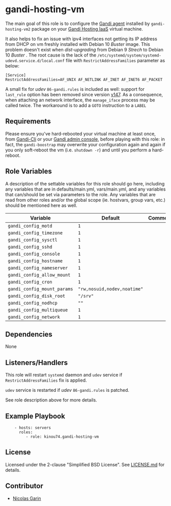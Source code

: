gandi-hosting-vm
=========

The main goal of this role is to configure the [Gandi agent](https://docs.gandi.net/fr/cloud/gestion_serveur/agent_gandi.html) installed by `gandi-hosting-vm2` package on your [Gandi Hosting IaaS](https://www.gandi.net/en/cloud) virtual machine.

It also helps to fix an issue with ipv4 interfaces not getting its IP address from DHCP on vm freshly installed with Debian 10 _Buster_ image. This problem doesn't exist when _dist-upgrading_ from Debian 9 _Strech_ to Debian 10 _Buster_ . The root cause is the lack of the `/etc/systemd/system/systemd-udevd.service.d/local.conf` file with `RestrictAddressFamilies` parameter as below:

```properties
[Service]
RestrictAddressFamilies=AF_UNIX AF_NETLINK AF_INET AF_INET6 AF_PACKET
```

A small fix for _udev_ `86-gandi.rules` is included as well: support for `last_rule` option has been removed since version [v147](https://github.com/pavlinux/udev/blob/master/ChangeLog). As a consequence, when attaching an network interface, the `manage_iface` process may be called twice. The workaround is to add a `GOTO` instruction to a `LABEL`

Requirements
------------

Please ensure you've hard-rebooted your virtual machine at least once, from [Gandi-Cli](https://cli.gandi.net/) or your [Gandi admin console](https://admin.gandi.net/cloud/), before playing with this role: in fact, the `gandi-boostrap` may overwrite your configuration again and again if you only soft-reboot the vm (i.e. `shutdown -r`) and until you perform a hard-reboot.

Role Variables
--------------

A description of the settable variables for this role should go here, including any variables that are in defaults/main.yml, vars/main.yml, and any variables that can/should be set via parameters to the role. Any variables that are read from other roles and/or the global scope (ie. hostvars, group vars, etc.) should be mentioned here as well.

| Variable                  	| Default 	| Comments 	|
|---------------------	      |---------	|----------	|
| `gandi_config_motd`         | `1`       |   |
| `gandi_config_timezone`     | `1`       |   |
| `gandi_config_sysctl`       | `1`       |   |
| `gandi_config_sshd`         | `1`       |   |
| `gandi_config_console`      | `1`       |   |
| `gandi_config_hostname`     | `1`       |   |
| `gandi_config_nameserver`   | `1`       |   |
| `gandi_config_allow_mount`  | `1`       |   |
| `gandi_config_cron`         | `1`       |   |
| `gandi_config_mount_params` | `"rw,nosuid,nodev,noatime"` |   |
| `gandi_config_disk_root`    | `"/srv"`  |   |
| `gandi_config_nodhcp`       | `""`      |   |
| `gandi_config_multiqueue`   | `1`       |   |
| `gandi_config_network`      | `1`       |   |

Dependencies
------------

None


Listeners/Handlers
----------------

This role will restart `systemd` daemon and `udev` service if `RestrictAddressFamilies` fix is applied.

`udev` service is restarted if _udev_ `86-gandi.rules` is patched.

See role description above for more details.

Example Playbook
----------------

```
    - hosts: servers
      roles:
         - role: kinou74.gandi-hosting-vm
```

License
-------

Licensed under the 2-clause "Simplified BSD License". See [LICENSE.md](/LICENSE.md) for details.

Contributor
------------------

- [Nicolas Garin](https://github.com/kinou74)